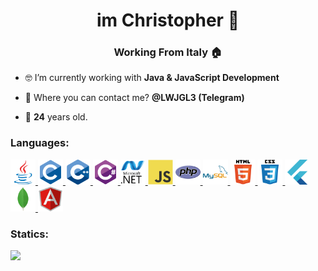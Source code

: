 <h1 align="center">im Christopher 👋</h1>
<h3 align="center">Working From Italy 🏠</h3>

- 🤓 I’m currently working with **Java & JavaScript Development**

- 📧 Where you can contact me? **@LWJGL3 (Telegram)**

- 🔞 **24** years old.

<h3 align="left">Languages:</h3>
<a href="https://www.java.com" target="_blank"> <img
        src="https://raw.githubusercontent.com/devicons/devicon/master/icons/java/java-original.svg" alt="java"
        width="40" height="40" /> </a>
</a> <a href="https://www.cprogramming.com/" target="_blank"> <img src="https://raw.githubusercontent.com/devicons/devicon/master/icons/c/c-original.svg" alt="c" width="40" height="40"/> </a>
<a href="https://www.w3schools.com/cpp/" target="_blank"> <img
        src="https://raw.githubusercontent.com/devicons/devicon/master/icons/cplusplus/cplusplus-original.svg"
        alt="cplusplus" width="40" height="40" /> </a>
<a href="https://www.w3schools.com/cs/" target="_blank"> <img
        src="https://raw.githubusercontent.com/devicons/devicon/master/icons/csharp/csharp-original.svg" alt="csharp"
        width="40" height="40" /> </a>
<a href="https://dotnet.microsoft.com/" target="_blank"> <img src="https://raw.githubusercontent.com/devicons/devicon/master/icons/dot-net/dot-net-original-wordmark.svg" alt="dotnet" width="40" height="40"/> </a> 
<a href="https://developer.mozilla.org/en-US/docs/Web/JavaScript" target="_blank"> <img
        src="https://raw.githubusercontent.com/devicons/devicon/master/icons/javascript/javascript-original.svg"
        alt="javascript" width="40" height="40" /> </a>
<a href="https://www.php.net" target="_blank"> <img
        src="https://raw.githubusercontent.com/devicons/devicon/master/icons/php/php-original.svg" alt="php" width="40"
        height="40" /> </a>
<a href="https://www.mysql.com/" target="_blank"> <img
        src="https://raw.githubusercontent.com/devicons/devicon/master/icons/mysql/mysql-original-wordmark.svg"
        alt="mysql" width="40" height="40" /> </a><a href="https://www.w3.org/html/" target="_blank"> <img
        src="https://raw.githubusercontent.com/devicons/devicon/master/icons/html5/html5-original-wordmark.svg"
        alt="html5" width="40" height="40" /> </a>
<a href="https://www.w3schools.com/css/" target="_blank"> <img
        src="https://raw.githubusercontent.com/devicons/devicon/master/icons/css3/css3-original-wordmark.svg" alt="css3"
        width="40" height="40" /> </a>
        <a href="https://flutter.dev/learn" target="_blank"> <img
        src="https://raw.githubusercontent.com/devicons/devicon/master/icons/flutter/flutter-original.svg" alt="flutter"
        width="40" height="40" /> </a>
   <a href="https://www.mongodb.com/" target="_blank"> <img
        src="https://raw.githubusercontent.com/devicons/devicon/master/icons/mongodb/mongodb-original.svg" alt="flutter"
        width="40" height="40" /> </a>
        <a href="https://angular.io/" target="_blank"> <img
        src="https://raw.githubusercontent.com/devicons/devicon/master/icons/angularjs/angularjs-original.svg"
        alt="angular" width="40" height="40" /> </a>
<h3 align="left">Statics:</h3>
<img src="https://github-readme-stats.vercel.app/api?username=ChristopherProject&theme=dark" />

<br><br>
